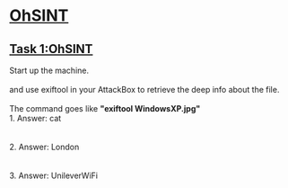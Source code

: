 <h1><ins>OhSINT</ins></h1>
<h2><ins>Task 1:OhSINT</ins></h2>
Start up the machine.<br><br>and use exiftool in your AttackBox to retrieve the deep info about the file.<br><br>
The command goes like <b>"exiftool WindowsXP.jpg"</b><br>
1. Answer: cat <br><br><br>
2. Answer: London<br><br><br>
3. Answer: UnileverWiFi<br><br><br>
